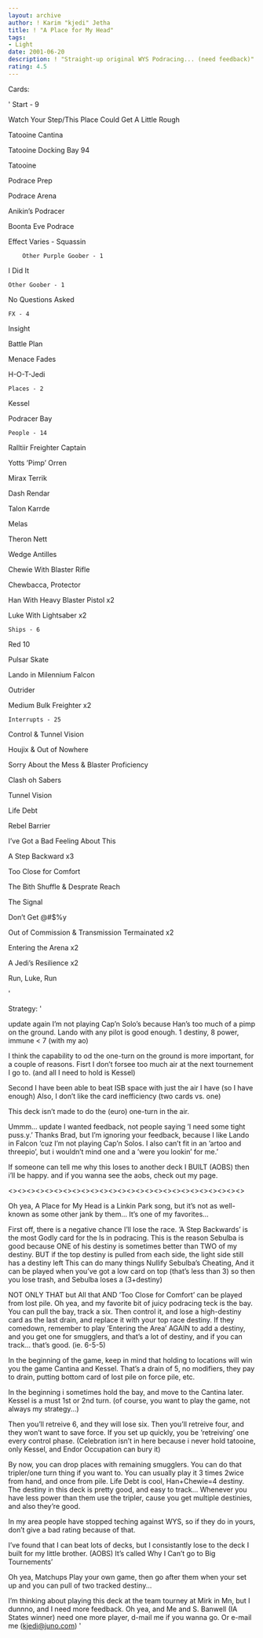 ```yaml
---
layout: archive
author: ! Karim "kjedi" Jetha
title: ! "A Place for My Head"
tags:
- Light
date: 2001-06-20
description: ! "Straight-up original WYS Podracing... (need feedback)"
rating: 4.5
---
```

Cards: 

'        Start - 9

Watch Your Step/This Place Could Get A Little Rough

Tatooine Cantina

Tatooine Docking Bay 94

Tatooine

Podrace Prep

Podrace Arena

Anikin’s Podracer

Boonta Eve Podrace

Effect Varies - Squassin


        Other Purple Goober - 1

I Did It


	Other Goober - 1

No Questions Asked


	FX - 4

Insight

Battle Plan

Menace Fades

H-O-T-Jedi


	Places - 2

Kessel

Podracer Bay


	People - 14

Ralltiir Freighter Captain

Yotts ’Pimp’ Orren

Mirax Terrik

Dash Rendar

Talon Karrde

Melas

Theron Nett

Wedge Antilles

Chewie With Blaster Rifle

Chewbacca, Protector

Han With Heavy Blaster Pistol x2

Luke With Lightsaber x2


	Ships - 6

Red 10

Pulsar Skate

Lando in Milennium Falcon

Outrider

Medium Bulk Freighter x2


	Interrupts - 25

Control & Tunnel Vision

Houjix & Out of Nowhere

Sorry About the Mess & Blaster Proficiency

Clash oh Sabers

Tunnel Vision

Life Debt

Rebel Barrier

I’ve Got a Bad Feeling About This

A Step Backward x3

Too Close for Comfort

The Bith Shuffle & Desprate Reach

The Signal

Don’t Get @#$%y

Out of Commission & Transmission Termainated x2

Entering the Arena x2

A Jedi’s Resilience x2

Run, Luke, Run

'

Strategy: '

update again  I’m not playing Cap’n Solo’s because Han’s too much of a pimp on the ground.  Lando with any pilot is good enough.  1 destiny, 8 power, immune < 7 (with my ao)

I think the capability to od the one-turn on the ground is more important, for a couple of reasons.  Fisrt I don’t forsee too much air at the next tournement I go to.  (and all I need to hold is Kessel)

Second I have been able to beat ISB space with just the air I have (so I have enough)  Also, I don’t like the card inefficiency (two cards vs. one)

This deck isn’t made to do the (euro) one-turn in the air.


Ummm... update I wanted feedback, not people saying ’I need some tight puss.y.’  Thanks Brad, but I’m ignoring your feedback, because I like Lando in Falcon ’cuz I’m not playing Cap’n Solos.  I also can’t fit in an ’artoo and threepio’, but i wouldn’t mind one and a ’were you lookin’ for me.’

If someone can tell me why this loses to another deck I BUILT (AOBS) then i’ll be happy.  and if you wanna see the aobs, check out my page.


<><><><><><><><><><><><><><><><><><><><><><><><><><>

Oh yea, A Place for My Head is a Linkin Park song, but it’s not as well-known as some other jank by them...  It’s one of my favorites...


First off, there is a negative chance I’ll lose the race.  ’A Step Backwards’ is the most Godly card for the ls in podracing.  This is the reason Sebulba is good because ONE of his destiny is sometimes better than TWO of my destiny.  BUT if the top destiny is pulled from each side, the light side still has a destiny left  This can do many things Nullify Sebulba’s Cheating, And it can be played when you’ve got a low card on top (that’s less than 3) so then you lose trash, and Sebulba loses a (3+destiny)

NOT ONLY THAT but All that AND ’Too Close for Comfort’ can be played from lost pile.  Oh yea, and my favorite bit of juicy podracing teck is the bay.  You can pull the bay, track a six.  Then control it, and lose a high-destiny card as the last drain, and replace it with your top race destiny.  If they comedown, remember to play ’Entering the Area’ AGAIN to add a destiny, and you get one for smugglers, and that’s a lot of destiny, and if you can track... that’s good. (ie. 6-5-5)


In the beginning of the game, keep in mind that holding to locations will win you the game Cantina and Kessel.  That’s a drain of 5, no modifiers, they pay to drain, putting bottom card of lost pile on force pile, etc.

In the beginning i sometimes hold the bay, and move to the Cantina later.  Kessel is a must 1st or 2nd turn. (of course, you want to play the game, not always my strategy...)


Then you’ll retreive 6, and they will lose six.  Then you’ll retreive four, and they won’t want to save force.  If you set up quickly, you be ’retreiving’ one every control phase. (Celebration isn’t in here because i never hold tatooine, only Kessel, and Endor Occupation can bury it)


By now, you can drop places with remaining smugglers.  You can do that tripler/one turn thing if you want to.  You can usually play it 3 times 2wice from hand, and once from pile.  Life Debt is cool, Han+Chewie=4 destiny.  The destiny in this deck is pretty good, and easy to track...  Whenever you have less power than them use the tripler, cause you get multiple destinies, and also they’re good.


In my area people have stopped teching against WYS, so if they do in yours, don’t give a bad rating because of that.

I’ve found that I can beat lots of decks, but I consistantly lose to the deck I built for my little brother. (AOBS) It’s called Why I Can’t go to Big Tournements’


Oh yea, Matchups  Play your own game, then go after them when your set up and you can pull of two tracked destiny...


I’m thinking about playing this deck at the team tourney at Mirk in Mn, but I dunnno, and I need more feedback.  Oh yea, and Me and S. Banwell (IA States winner) need one more player, d-mail me if you wanna go. Or e-mail me (kjedi@juno.com)     '
